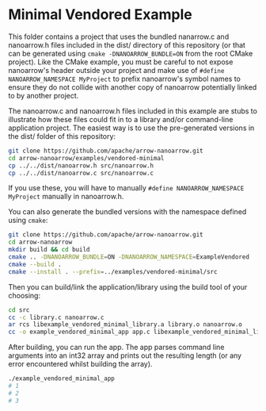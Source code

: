 <!---
  Licensed to the Apache Software Foundation (ASF) under one
  or more contributor license agreements.  See the NOTICE file
  distributed with this work for additional information
  regarding copyright ownership.  The ASF licenses this file
  to you under the Apache License, Version 2.0 (the
  "License"); you may not use this file except in compliance
  with the License.  You may obtain a copy of the License at

    http://www.apache.org/licenses/LICENSE-2.0

  Unless required by applicable law or agreed to in writing,
  software distributed under the License is distributed on an
  "AS IS" BASIS, WITHOUT WARRANTIES OR CONDITIONS OF ANY
  KIND, either express or implied.  See the License for the
  specific language governing permissions and limitations
  under the License.
-->

# Minimal Vendored Example

This folder contains a project that uses the bundled nanarrow.c and nanoarrow.h
files included in the dist/ directory of this repository (or that can be generated
using `cmake -DNANOARROW_BUNDLE=ON` from the root CMake project). Like the CMake
example, you must be careful to not expose nanoarrow's header outside your project
and make use of `#define NANOARROW_NAMESPACE MyProject` to prefix nanoarrow's symbol
names to ensure they do not collide with another copy of nanoarrow potentially
linked to by another project.

The nanoarrow.c and nanoarrow.h files included in this example are stubs to illustrate
how these files could fit in to a library and/or command-line application project.
The easiest way is to use the pre-generated versions in the dist/ folder of this
repository:

```bash
git clone https://github.com/apache/arrow-nanoarrow.git
cd arrow-nanoarrow/examples/vendored-minimal
cp ../../dist/nanoarrow.h src/nanoarrow.h
cp ../../dist/nanoarrow.c src/nanoarrow.c
```

If you use these, you will have to manually `#define NANOARROW_NAMESPACE MyProject`
manually in nanoarrow.h.

You can also generate the bundled versions with the namespace defined using `cmake`:

```bash
git clone https://github.com/apache/arrow-nanoarrow.git
cd arrow-nanoarrow
mkdir build && cd build
cmake .. -DNANOARROW_BUNDLE=ON -DNANOARROW_NAMESPACE=ExampleVendored
cmake --build .
cmake --install . --prefix=../examples/vendored-minimal/src
```

Then you can build/link the application/library using the build tool of your choosing:

```bash
cd src
cc -c library.c nanoarrow.c
ar rcs libexample_vendored_minimal_library.a library.o nanoarrow.o
cc -o example_vendored_minimal_app app.c libexample_vendored_minimal_library.a
```

After building, you can run the app. The app
parses command line arguments into an int32 array and prints out the
resulting length (or any error encountered whilst building the array).

```bash
./example_vendored_minimal_app
# 1
# 2
# 3
```
